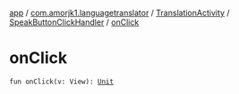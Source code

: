 [app](../../../index.md) / [com.amorjk1.languagetranslator](../../index.md) / [TranslationActivity](../index.md) / [SpeakButtonClickHandler](index.md) / [onClick](./on-click.md)

# onClick

`fun onClick(v: View): `[`Unit`](https://kotlinlang.org/api/latest/jvm/stdlib/kotlin/-unit/index.html)